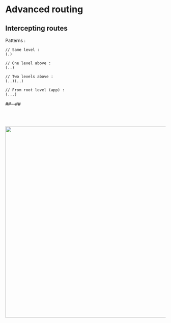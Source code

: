 <!-- .slide: class="two-column with-code " -->

<style>
  .intercepting-pattern-routes-img {
    width: 600px;
    height: auto;
  }
</style>

# Advanced routing

## Intercepting routes

Patterns :

```
// Same level :
(.)

// One level above :
(..)

// Two levels above :
(..)(..)

// From root level (app) :
(...)
```

##--##

<br/> <br/>

<img src="./assets/images/02-routing/intercepting-pattern-routes.png" class="intercepting-pattern-routes-img" />

